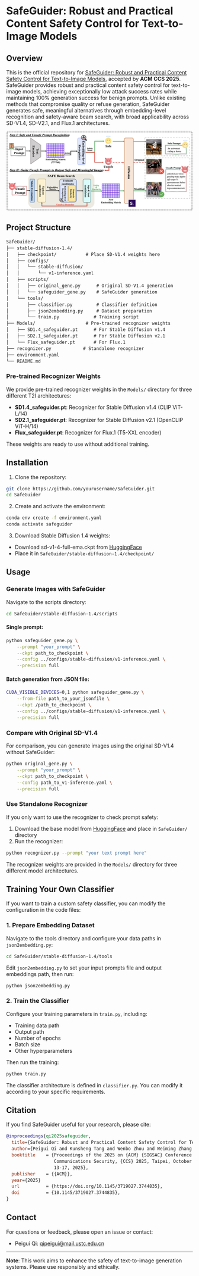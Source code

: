 # SafeGuider: Robust and Practical Content Safety Control for Text-to-Image Models

## Overview

This is the official repository for [SafeGuider: Robust and Practical Content Safety Control for Text-to-Image Models](link_to_paper), accepted by **ACM CCS 2025**. SafeGuider provides robust and practical content safety control for text-to-image models, achieving exceptionally low attack success rates while maintaining 100% generation success for benign prompts. Unlike existing methods that compromise quality or refuse generation, SafeGuider generates safe, meaningful alternatives through embedding-level recognition and safety-aware beam search, with broad applicability across SD-V1.4, SD-V2.1, and Flux.1 architectures.


![SafeGuider Framework](asset/framework.png)


## Project Structure
```markdown
SafeGuider/
├── stable-diffusion-1.4/
│   ├── checkpoint/           # Place SD-V1.4 weights here
│   ├── configs/
│   │   └── stable-diffusion/
│   │       └── v1-inference.yaml
│   ├── scripts/
│   │   ├── original_gene.py      # Original SD-V1.4 generation
│   │   └── safeguider_gene.py    # SafeGuider generation
│   └── tools/
│       ├── classifier.py         # Classifier definition
│       ├── json2embedding.py     # Dataset preparation
│       └── train.py             # Training script
├── Models/                   # Pre-trained recognizer weights
│   ├── SD1.4_safeguider.pt      # For Stable Diffusion v1.4
│   ├── SD2.1_safeguider.pt      # For Stable Diffusion v2.1
│   └── Flux_safeguider.pt       # For Flux.1
├── recognizer.py            # Standalone recognizer
├── environment.yaml
└── README.md
```

### Pre-trained Recognizer Weights

We provide pre-trained recognizer weights in the `Models/` directory for three different T2I architectures:
- **SD1.4_safeguider.pt**: Recognizer for Stable Diffusion v1.4 (CLIP ViT-L/14)
- **SD2.1_safeguider.pt**: Recognizer for Stable Diffusion v2.1 (OpenCLIP ViT-H/14)
- **Flux_safeguider.pt**: Recognizer for Flux.1 (T5-XXL encoder)

These weights are ready to use without additional training.


## Installation

1. Clone the repository:
```bash
git clone https://github.com/yourusername/SafeGuider.git
cd SafeGuider
```

2. Create and activate the environment:
```bash
conda env create -f environment.yaml
conda activate safeguider
```

3. Download Stable Diffusion 1.4 weights:
- Download sd-v1-4-full-ema.ckpt from [HuggingFace](https://huggingface.co/CompVis/stable-diffusion-v-1-4-original)
- Place it in `SafeGuider/stable-diffusion-1.4/checkpoint/`

## Usage

### Generate Images with SafeGuider
Navigate to the scripts directory:
```bash
cd SafeGuider/stable-diffusion-1.4/scripts
```

#### Single prompt:  
```bash
python safeguider_gene.py \
    --prompt "your_prompt" \
    --ckpt path_to_checkpoint \
    --config ../configs/stable-diffusion/v1-inference.yaml \
    --precision full
```

#### Batch generation from JSON file:
```bash
CUDA_VISIBLE_DEVICES=0,1 python safeguider_gene.py \
    --from-file path_to_your_jsonfile \
    --ckpt /path_to_checkpoint \
    --config ../configs/stable-diffusion/v1-inference.yaml \
    --precision full
```

### Compare with Original SD-V1.4
For comparison, you can generate images using the original SD-V1.4 without SafeGuider:
```bash
python original_gene.py \
    --prompt "your_prompt" \
    --ckpt path_to_checkpoint \
    --config path_to_v1-inference.yaml \
    --precision full
```


### Use Standalone Recognizer
If you only want to use the recognizer to check prompt safety:
1. Download the base model from [HuggingFace](https://huggingface.co/CompVis/stable-diffusion-v1-4) and place in `SafeGuider/` directory
2. Run the recognizer:
```bash
python recognizer.py --prompt "your text prompt here"
```
The recognizer weights are provided in the `Models/` directory for three different model architectures.

## Training Your Own Classifier

If you want to train a custom safety classifier, you can modify the configuration in the code files:

### 1. Prepare Embedding Dataset

Navigate to the tools directory and configure your data paths in `json2embedding.py`:
```bash
cd SafeGuider/stable-diffusion-1.4/tools
```
Edit `json2embedding.py` to set your input prompts file and output embeddings path, then run:
```bash
python json2embedding.py
```

### 2. Train the Classifier
Configure your training parameters in `train.py`, including:
- Training data path
- Output path
- Number of epochs
- Batch size
- Other hyperparameters

Then run the training:
```bash
python train.py
```
The classifier architecture is defined in `classifier.py`. You can modify it according to your specific requirements.

## Citation
If you find SafeGuider useful for your research, please cite:
```bibtex
@inproceedings{qi2025safeguider,
  title={SafeGuider: Robust and Practical Content Safety Control for Text-to-Image Models},
  author={Peigui Qi and Kunsheng Tang and Wenbo Zhou and Weiming Zhang and Nenghai Yu and Tianwei Zhang and Qing Guo and Jie Zhang},
  booktitle    = {Proceedings of the 2025 on {ACM} {SIGSAC} Conference on Computer and
                  Communications Security, {CCS} 2025, Taipei, October
                  13-17, 2025},
  publisher    = {{ACM}},
  year={2025}
  url          = {https://doi.org/10.1145/3719027.3744835},
  doi          = {10.1145/3719027.3744835},
}
```

## Contact

For questions or feedback, please open an issue or contact:
- Peigui Qi: qipeigui@mail.ustc.edu.cn

---

**Note**: This work aims to enhance the safety of text-to-image generation systems. Please use responsibly and ethically.